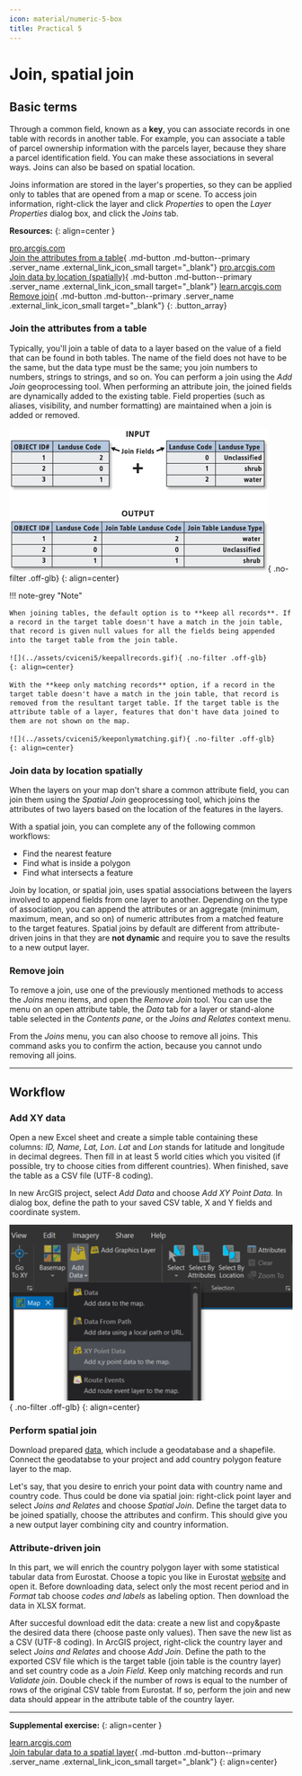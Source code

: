 ```yaml
---
icon: material/numeric-5-box
title: Practical 5
---
```


# Join, spatial join

## Basic terms
Through a common field, known as a <strong>key</strong>, you can associate records in one table with records in another table. For example, you can associate a table of parcel ownership information with the parcels layer, because they share a parcel identification field. You can make these associations in several ways. Joins can also be based on spatial location.

Joins information are stored in the layer's properties, so they can be applied only to tables that are opened from a map or scene. To access join information, right-click the layer and click *Properties* to open the *Layer Properties* dialog box, and click the *Joins* tab.

__Resources:__
{: align=center }

[<span>pro.arcgis.com</span><br>Join the attributes from a table](https://pro.arcgis.com/en/pro-app/latest/help/data/tables/joins-and-relates.htm#GUID-39C9610A-6A73-4985-ADB8-7354EA9DB8BF){ .md-button .md-button--primary .server_name .external_link_icon_small target="_blank"}
[<span>pro.arcgis.com</span><br>Join data by location (spatially)](https://pro.arcgis.com/en/pro-app/latest/help/data/tables/joins-and-relates.htm#GUID-7B11EAA4-35E0-4B8D-AFB6-4A435761574B){ .md-button .md-button--primary .server_name .external_link_icon_small target="_blank"}
[<span>learn.arcgis.com</span><br>Remove join](https://pro.arcgis.com/en/pro-app/latest/help/data/tables/joins-and-relates.htm#ESRI_SECTION1_6507320BCB1E45219A88F1AA0A24F7B9){ .md-button .md-button--primary .server_name .external_link_icon_small target="_blank"}
{: .button_array}

### Join the attributes from a table
Typically, you'll join a table of data to a layer based on the value of a field that can be found in both tables. The name of the field does not have to be the same, but the data type must be the same; you join numbers to numbers, strings to strings, and so on. You can perform a join using the *Add Join* geoprocessing tool. When performing an attribute join, the joined fields are dynamically added to the existing table. Field properties (such as aliases, visibility, and number formatting) are maintained when a join is added or removed.

![](../assets/cviceni5/join.gif){ .no-filter .off-glb}
{: align=center}

!!! note-grey "Note"

    When joining tables, the default option is to **keep all records**. If a record in the target table doesn't have a match in the join table, that record is given null values for all the fields being appended into the target table from the join table.

    ![](../assets/cviceni5/keepallrecords.gif){ .no-filter .off-glb}
    {: align=center}

    With the **keep only matching records** option, if a record in the target table doesn't have a match in the join table, that record is removed from the resultant target table. If the target table is the attribute table of a layer, features that don't have data joined to them are not shown on the map.

    ![](../assets/cviceni5/keeponlymatching.gif){ .no-filter .off-glb}
    {: align=center}



### Join data by location spatially
When the layers on your map don't share a common attribute field, you can join them using the *Spatial Join* geoprocessing tool, which joins the attributes of two layers based on the location of the features in the layers.

With a spatial join, you can complete any of the following common workflows:

* Find the nearest feature
* Find what is inside a polygon
* Find what intersects a feature

Join by location, or spatial join, uses spatial associations between the layers involved to append fields from one layer to another. Depending on the type of association, you can append the attributes or an aggregate (minimum, maximum, mean, and so on) of numeric attributes from a matched feature to the target features. Spatial joins by default are different from attribute-driven joins in that they are **not dynamic** and require you to save the results to a new output layer.

### Remove join
To remove a join, use one of the previously mentioned methods to access the *Joins* menu items, and open the *Remove Join* tool. You can use the menu on an open attribute table, the *Data* tab for a layer or stand-alone table selected in the *Contents pane*, or the *Joins and Relates* context menu.

From the *Joins* menu, you can also choose to remove all joins. This command asks you to confirm the action, because you cannot undo removing all joins.
<hr class="level-1">

## Workflow
### Add XY data
Open a new Excel sheet and create a simple table containing these columns: *ID, Name, Lat, Lon*. *Lat* and *Lon* stands for latitude and longitude in decimal degrees. Then fill in at least 5 world cities which you visited (if possible, try to choose cities from different countries). When finished, save the table as a CSV file (UTF-8 coding).

In new ArcGIS project, select *Add Data* and choose *Add XY Point Data.* In dialog box, define the path to your saved CSV table, X and Y fields and coordinate system.

![](../assets/cviceni5/addXYData.png){ .no-filter .off-glb}
{: align=center}

### Perform spatial join
Download prepared [data](../assets/cviceni5/data.zip), which include a geodatabase and a shapefile. Connect the geodatabse to your project and add country polygon feature layer to the map.

Let's say, that you desire to enrich your point data with country name and country code. Thus could be done via spatial join: right-click point layer and select *Joins and Relates* and choose *Spatial Join*. Define the target data to be joined spatially, choose the attributes and confirm. This should give you a new output layer combining city and country information.

### Attribute-driven join
In this part, we will enrich the country polygon layer with some statistical tabular data from Eurostat. Choose a topic you like in Eurostat [website](https://ec.europa.eu/eurostat/databrowser/explore/all/all_themes) and open it. Before downloading data, select only the most recent period and in *Format* tab choose *codes and labels* as labeling option. Then download the data in XLSX format.

After succesful download edit the data: create a new list and copy&paste the desired data there (choose paste only values). Then save the new list as a CSV (UTF-8 coding). In ArcGIS project, right-click the country layer and select *Joins and Relates* and choose *Add Join*. Define the path to the exported CSV file which is the target table (join table is the country layer) and set country code as a *Join Field*. Keep only matching records and run *Validate join*. Double check if the number of rows is equal to the number of rows of the original CSV table from Eurostat. If so, perform the join and new data should appear in the attribute table of the country layer.
<hr class="level-1">

__Supplemental exercise:__
{: align=center }

[<span>learn.arcgis.com</span><br>Join tabular data to a spatial layer](https://learn.arcgis.com/en/projects/join-tabular-data-to-a-spatial-layer/){ .md-button .md-button--primary .server_name .external_link_icon_small target="_blank"}
{: align=center}
